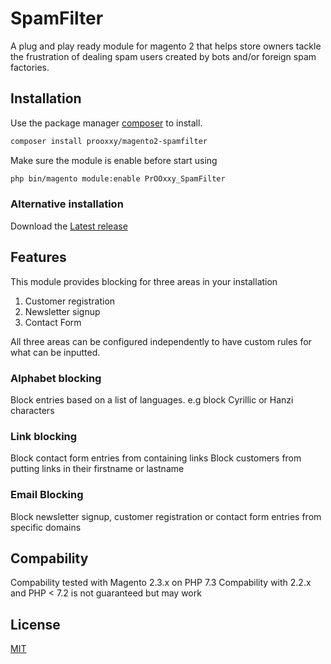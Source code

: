 # SpamFilter

A plug and play ready module for magento 2 that helps store owners tackle the frustration 
of dealing spam users created by bots and/or foreign spam factories.

## Installation

Use the package manager [composer](https://getcomposer.org/) to install.

```bash
composer install prooxxy/magento2-spamfilter
```

Make sure the module is enable before start using

```bash
php bin/magento module:enable PrOOxxy_SpamFilter
```

### Alternative installation

Download the [Latest release](https://github.com/Pr00xxy/magento2-dotenv/archive/0.2.0.zip)

## Features

This module provides blocking for three areas in your installation
1. Customer registration
2. Newsletter signup
3. Contact Form

All three areas can be configured independently to have custom rules for what can be inputted.

### Alphabet blocking

Block entries based on a list of languages.
e.g block Cyrillic or Hanzi characters

### Link blocking

Block contact form entries from containing links
Block customers from putting links in their firstname or lastname

### Email Blocking

Block newsletter signup, customer registration or contact form entries from specific domains

## Compability

Compability tested with Magento 2.3.x on PHP 7.3
Compability with 2.2.x and PHP < 7.2 is not guaranteed but may work  

## License
[MIT](https://choosealicense.com/licenses/mit/)
